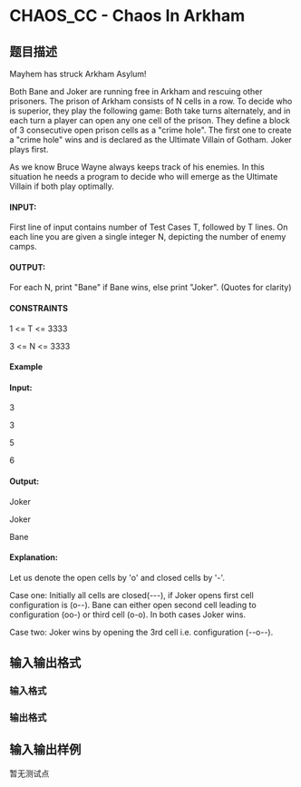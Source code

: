 # CHAOS_CC - Chaos In Arkham

## 题目描述

Mayhem has struck Arkham Asylum!

Both Bane and Joker are running free in Arkham and rescuing other prisoners. The prison of Arkham consists of N cells in a row. To decide who is superior, they play the following game: Both take turns alternately, and in each turn a player can open any one cell of the prison. They define a block of 3 consecutive open prison cells as a "crime hole". The first one to create a "crime hole" wins and is declared as the Ultimate Villain of Gotham. Joker plays first.

As we know Bruce Wayne always keeps track of his enemies. In this situation he needs a program to decide who will emerge as the Ultimate Villain if both play optimally.

#### INPUT:

First line of input contains number of Test Cases T, followed by T lines. On each line you are given a single integer N, depicting the number of enemy camps.

#### OUTPUT:

For each N, print "Bane" if Bane wins, else print "Joker". (Quotes for clarity)

#### CONSTRAINTS

1 <= T <= 3333

3 <= N <= 3333

#### Example

#### Input:

3

3

5

6

#### Output:

Joker

Joker

Bane

#### Explanation:

Let us denote the open cells by 'o' and closed cells by '-'.

Case one: Initially all cells are closed(---), if Joker opens first cell configuration is (o--). Bane can either open second cell leading to configuration (oo-) or third cell (o-o). In both cases Joker wins.

Case two: Joker wins by opening the 3rd cell i.e. configuration (--o--).

## 输入输出格式

### 输入格式

### 输出格式

## 输入输出样例

暂无测试点

